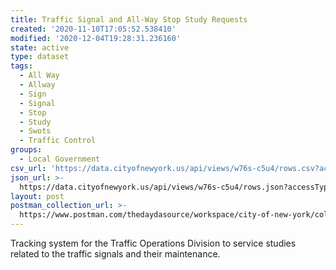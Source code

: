 ```yaml
---
title: Traffic Signal and All-Way Stop Study Requests
created: '2020-11-10T17:05:52.538410'
modified: '2020-12-04T19:28:31.236160'
state: active
type: dataset
tags:
  - All Way
  - Allway
  - Sign
  - Signal
  - Stop
  - Study
  - Swots
  - Traffic Control
groups:
  - Local Government
csv_url: 'https://data.cityofnewyork.us/api/views/w76s-c5u4/rows.csv?accessType=DOWNLOAD'
json_url: >-
  https://data.cityofnewyork.us/api/views/w76s-c5u4/rows.json?accessType=DOWNLOAD
layout: post
postman_collection_url: >-
  https://www.postman.com/thedaydasource/workspace/city-of-new-york/collection/15909983-489602b6-5ab8-416c-ada2-e790579d5b51
---
```

Tracking system for the Traffic Operations Division to service studies related to the traffic signals and their maintenance.
